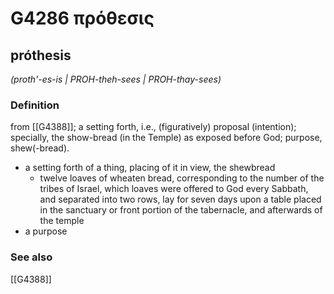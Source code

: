 # G4286 πρόθεσις

## próthesis

_(proth'-es-is | PROH-theh-sees | PROH-thay-sees)_

### Definition

from [[G4388]]; a setting forth, i.e., (figuratively) proposal (intention); specially, the show-bread (in the Temple) as exposed before God; purpose, shew(-bread).

- a setting forth of a thing, placing of it in view, the shewbread
  - twelve loaves of wheaten bread, corresponding to the number of the tribes of Israel, which loaves were offered to God every Sabbath, and separated into two rows, lay for seven days upon a table placed in the sanctuary or front portion of the tabernacle, and afterwards of the temple
- a purpose

### See also

[[G4388]]

